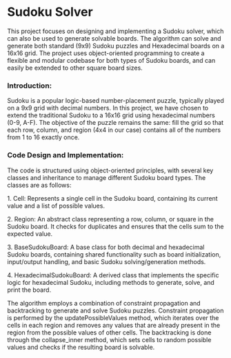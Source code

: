 # Sudoku Solver

This project focuses on designing and implementing a Sudoku solver, which can also be used to generate solvable boards. The algorithm can solve and generate both standard (9x9) Sudoku puzzles and Hexadecimal boards on a 16x16 grid. The project uses object-oriented programming to create a flexible and modular codebase for both types of Sudoku boards, and can easily be extended to other square board sizes. 

### Introduction:

Sudoku is a popular logic-based number-placement puzzle, typically played on a 9x9 grid with decimal numbers. In this project, we have chosen to extend the traditional Sudoku to a 16x16 grid using hexadecimal numbers (0-9, A-F). The objective of the puzzle remains the same: fill the grid so that each row, column, and region (4x4 in our case) contains all of the numbers from 1 to 16 exactly once.

### Code Design and Implementation:

The code is structured using object-oriented principles, with several key classes and inheritance to manage different Sudoku board types. The classes are as follows:

1\.	Cell: Represents a single cell in the Sudoku board, containing its current value and a list of possible values.

2\.	Region: An abstract class representing a row, column, or square in the Sudoku board. It checks for duplicates and ensures that the cells sum to the expected value.

3\.	BaseSudokuBoard: A base class for both decimal and hexadecimal Sudoku boards, containing shared functionality such as board initialization, input/output handling, and basic Sudoku solving/generation methods.

4\.	HexadecimalSudokuBoard: A derived class that implements the specific logic for hexadecimal Sudoku, including methods to generate, solve, and print the board.

The algorithm employs a combination of constraint propagation and backtracking to generate and solve Sudoku puzzles. Constraint propagation is performed by the updatePossibleValues method, which iterates over the cells in each region and removes any values that are already present in the region from the possible values of other cells. The backtracking is done through the collapse\_inner method, which sets cells to random possible values and checks if the resulting board is solvable.


